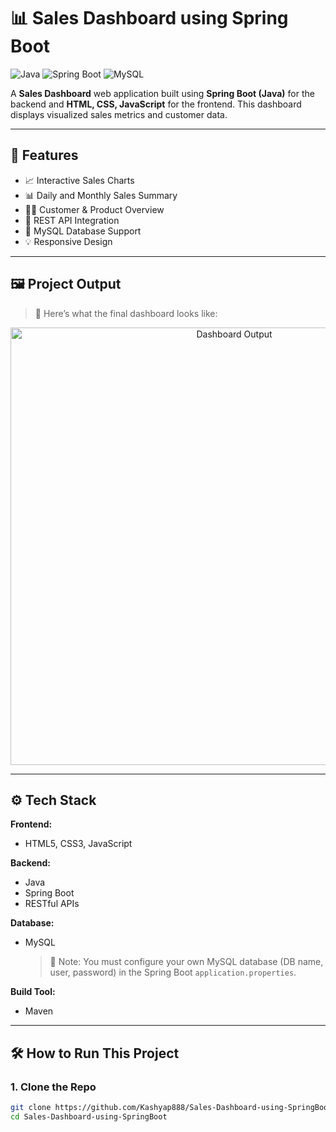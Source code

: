# 📊 Sales Dashboard using Spring Boot

![Java](https://img.shields.io/badge/Java-ED8B00?style=for-the-badge&logo=java&logoColor=white)
![Spring Boot](https://img.shields.io/badge/Spring_Boot-6DB33F?style=for-the-badge&logo=spring-boot&logoColor=white)
![MySQL](https://img.shields.io/badge/MySQL-00758F?style=for-the-badge&logo=mysql&logoColor=white)

A **Sales Dashboard** web application built using **Spring Boot (Java)** for the backend and **HTML, CSS, JavaScript** for the frontend. This dashboard displays visualized sales metrics and customer data.

---

## 🚀 Features

- 📈 Interactive Sales Charts
- 📊 Daily and Monthly Sales Summary
- 👨‍💼 Customer & Product Overview
- 🔄 REST API Integration
- 💾 MySQL Database Support
- 💡 Responsive Design

---

## 🖼️ Project Output

> 📸 Here’s what the final dashboard looks like:

<p align="center">
  <img src="https://github.com/Kashyap888/Sales-Dashboard-using-SpringBoot/blob/main/Sales%20Dashboard%20Output.png?raw=true" alt="Dashboard Output" width="700"/>
</p>

---

## ⚙️ Tech Stack

**Frontend:**
- HTML5, CSS3, JavaScript

**Backend:**
- Java
- Spring Boot
- RESTful APIs

**Database:**
- MySQL  
  > 🔧 Note: You must configure your own MySQL database (DB name, user, password) in the Spring Boot `application.properties`.

**Build Tool:**
- Maven

---

## 🛠️ How to Run This Project

### 1. Clone the Repo

```bash
git clone https://github.com/Kashyap888/Sales-Dashboard-using-SpringBoot.git
cd Sales-Dashboard-using-SpringBoot
